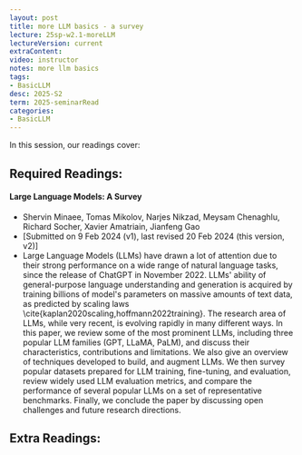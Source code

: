 ```yaml
---
layout: post
title: more LLM basics - a survey 
lecture: 25sp-w2.1-moreLLM
lectureVersion: current
extraContent: 
video: instructor
notes: more llm basics
tags:
- BasicLLM
desc: 2025-S2
term: 2025-seminarRead
categories:
- BasicLLM
---
```



In this session, our readings cover: 

## Required Readings: 

#### Large Language Models: A Survey
+ Shervin Minaee, Tomas Mikolov, Narjes Nikzad, Meysam Chenaghlu, Richard Socher, Xavier Amatriain, Jianfeng Gao
+ [Submitted on 9 Feb 2024 (v1), last revised 20 Feb 2024 (this version, v2)]
+ Large Language Models (LLMs) have drawn a lot of attention due to their strong performance on a wide range of natural language tasks, since the release of ChatGPT in November 2022. LLMs' ability of general-purpose language understanding and generation is acquired by training billions of model's parameters on massive amounts of text data, as predicted by scaling laws \cite{kaplan2020scaling,hoffmann2022training}. The research area of LLMs, while very recent, is evolving rapidly in many different ways. In this paper, we review some of the most prominent LLMs, including three popular LLM families (GPT, LLaMA, PaLM), and discuss their characteristics, contributions and limitations. We also give an overview of techniques developed to build, and augment LLMs. We then survey popular datasets prepared for LLM training, fine-tuning, and evaluation, review widely used LLM evaluation metrics, and compare the performance of several popular LLMs on a set of representative benchmarks. Finally, we conclude the paper by discussing open challenges and future research directions.



## Extra Readings: 



<!--excerpt.start-->
